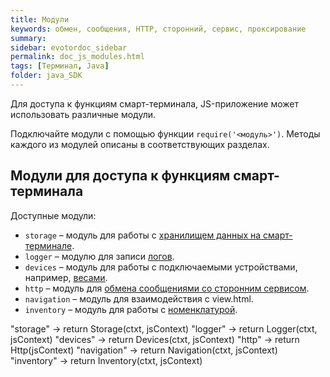 ```yaml
---
title: Модули
keywords: обмен, сообщения, HTTP, сторонний, сервис, проксирование
summary:
sidebar: evotordoc_sidebar
permalink: doc_js_modules.html
tags: [Терминал, Java]
folder: java_SDK
---
```


Для доступа к функциям смарт-терминала, JS-приложение может использовать различные модули.

Подключайте модули с помощью функции `require('<модуль>')`. Методы каждого из модулей описаны в соответствующих разделах.

## Модули для доступа к функциям смарт-терминала

Доступные модули:

* `storage` – модуль для работы с [хранилищем данных на смарт-терминале](./doc_js_storage_api.html).
* `logger` – модулю для записи [логов](./doc_app_logging.html).
* `devices` – модуль для работы с подключаемыми устройствами, например, [весами](./doc_js_devices.html).
* `http` – модуль для [обмена сообщениями со сторонним сервисом](./doc_js_third_party_service_communication.html).
* `navigation` – модуль для взаимодействия с view.html.
* `inventory` – модуль для работы с [номенклатурой](./doc_js_inventory.html).


"storage" -> return Storage(ctxt, jsContext)
"logger" -> return Logger(ctxt, jsContext)
"devices" -> return Devices(ctxt, jsContext)
"http" -> return Http(jsContext)
"navigation" -> return Navigation(ctxt, jsContext)
"inventory" -> return Inventory(ctxt, jsContext)
